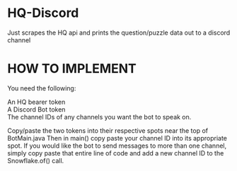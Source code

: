 # HQ-Discord
Just scrapes the HQ api and prints the question/puzzle data out to a discord channel


HOW TO IMPLEMENT
================

You need the following:

An HQ bearer token
<br>A Discord Bot token
<br>The channel IDs of any channels you want the bot to speak on.

Copy/paste the two tokens into their respective spots near the top of BotMain.java
Then in main() copy paste your channel ID into its appropriate spot. If you would like
the bot to send messages to more than one channel, simply copy paste that entire line of code
and add a new channel ID to the Snowflake.of() call.

